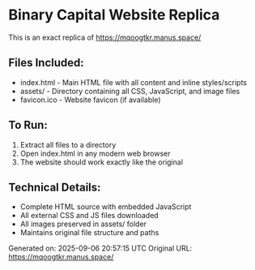 # Binary Capital Website Replica

This is an exact replica of https://mqoogtkr.manus.space/

## Files Included:
- index.html - Main HTML file with all content and inline styles/scripts
- assets/ - Directory containing all CSS, JavaScript, and image files
- favicon.ico - Website favicon (if available)

## To Run:
1. Extract all files to a directory
2. Open index.html in any modern web browser
3. The website should work exactly like the original

## Technical Details:
- Complete HTML source with embedded JavaScript
- All external CSS and JS files downloaded
- All images preserved in assets/ folder
- Maintains original file structure and paths

Generated on: 2025-09-06 20:57:15 UTC
Original URL: https://mqoogtkr.manus.space/
